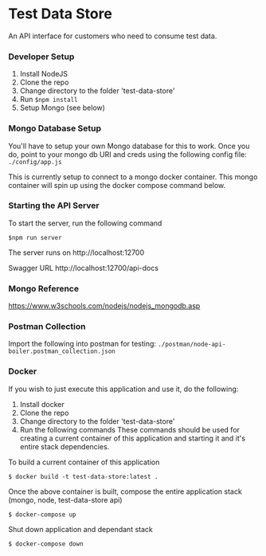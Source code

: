 # Test Data Store
An API interface for customers who need to consume test data.

### Developer Setup
1. Install NodeJS
2. Clone the repo
3. Change directory to the folder 'test-data-store'
4. Run `$npm install`
5. Setup Mongo (see below)

### Mongo Database Setup
You'll have to setup your own Mongo database for this to work.
Once you do, point to your mongo db URI and creds using the following config file: `./config/app.js`

This is currently setup to connect to a mongo docker container.  This mongo container will spin up using the docker compose command below.

### Starting the API Server
To start the server, run the following command

    $npm run server

The server runs on http://localhost:12700

Swagger URL http://localhost:12700/api-docs

### Mongo Reference
https://www.w3schools.com/nodejs/nodejs_mongodb.asp

### Postman Collection
Import the following into postman for testing: `./postman/node-api-boiler.postman_collection.json`

### Docker
If you wish to just execute this application and use it, do the following:
1. Install docker
2. Clone the repo
3. Change directory to the folder 'test-data-store'
4. Run the following commands
These commands should be used for creating a current container of this application and starting it and it's entire stack dependencies.
 
To build a current container of this application
        
    $ docker build -t test-data-store:latest .
       
Once the above container is built, compose the entire application stack (mongo, node, test-data-store api)

    $ docker-compose up

Shut down application and dependant stack

    $ docker-compose down
